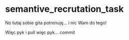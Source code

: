# semantive_recrutation_task

No tutaj sobie gita potrenuję... i nic Wam do tego!

Więc pyk i pull więc pyk... commit

